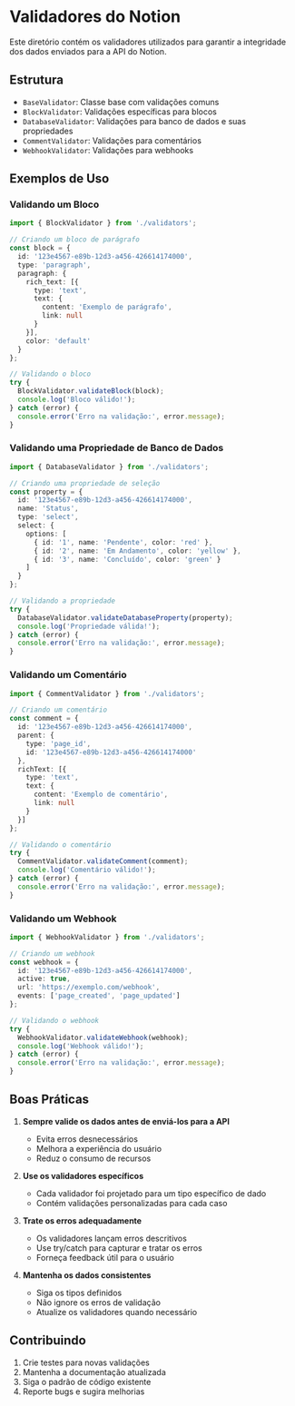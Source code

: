 # Validadores do Notion

Este diretório contém os validadores utilizados para garantir a integridade dos dados enviados para a API do Notion.

## Estrutura

- `BaseValidator`: Classe base com validações comuns
- `BlockValidator`: Validações específicas para blocos
- `DatabaseValidator`: Validações para banco de dados e suas propriedades
- `CommentValidator`: Validações para comentários
- `WebhookValidator`: Validações para webhooks

## Exemplos de Uso

### Validando um Bloco

```typescript
import { BlockValidator } from './validators';

// Criando um bloco de parágrafo
const block = {
  id: '123e4567-e89b-12d3-a456-426614174000',
  type: 'paragraph',
  paragraph: {
    rich_text: [{
      type: 'text',
      text: {
        content: 'Exemplo de parágrafo',
        link: null
      }
    }],
    color: 'default'
  }
};

// Validando o bloco
try {
  BlockValidator.validateBlock(block);
  console.log('Bloco válido!');
} catch (error) {
  console.error('Erro na validação:', error.message);
}
```

### Validando uma Propriedade de Banco de Dados

```typescript
import { DatabaseValidator } from './validators';

// Criando uma propriedade de seleção
const property = {
  id: '123e4567-e89b-12d3-a456-426614174000',
  name: 'Status',
  type: 'select',
  select: {
    options: [
      { id: '1', name: 'Pendente', color: 'red' },
      { id: '2', name: 'Em Andamento', color: 'yellow' },
      { id: '3', name: 'Concluído', color: 'green' }
    ]
  }
};

// Validando a propriedade
try {
  DatabaseValidator.validateDatabaseProperty(property);
  console.log('Propriedade válida!');
} catch (error) {
  console.error('Erro na validação:', error.message);
}
```

### Validando um Comentário

```typescript
import { CommentValidator } from './validators';

// Criando um comentário
const comment = {
  id: '123e4567-e89b-12d3-a456-426614174000',
  parent: {
    type: 'page_id',
    id: '123e4567-e89b-12d3-a456-426614174000'
  },
  richText: [{
    type: 'text',
    text: {
      content: 'Exemplo de comentário',
      link: null
    }
  }]
};

// Validando o comentário
try {
  CommentValidator.validateComment(comment);
  console.log('Comentário válido!');
} catch (error) {
  console.error('Erro na validação:', error.message);
}
```

### Validando um Webhook

```typescript
import { WebhookValidator } from './validators';

// Criando um webhook
const webhook = {
  id: '123e4567-e89b-12d3-a456-426614174000',
  active: true,
  url: 'https://exemplo.com/webhook',
  events: ['page_created', 'page_updated']
};

// Validando o webhook
try {
  WebhookValidator.validateWebhook(webhook);
  console.log('Webhook válido!');
} catch (error) {
  console.error('Erro na validação:', error.message);
}
```

## Boas Práticas

1. **Sempre valide os dados antes de enviá-los para a API**
   - Evita erros desnecessários
   - Melhora a experiência do usuário
   - Reduz o consumo de recursos

2. **Use os validadores específicos**
   - Cada validador foi projetado para um tipo específico de dado
   - Contém validações personalizadas para cada caso

3. **Trate os erros adequadamente**
   - Os validadores lançam erros descritivos
   - Use try/catch para capturar e tratar os erros
   - Forneça feedback útil para o usuário

4. **Mantenha os dados consistentes**
   - Siga os tipos definidos
   - Não ignore os erros de validação
   - Atualize os validadores quando necessário

## Contribuindo

1. Crie testes para novas validações
2. Mantenha a documentação atualizada
3. Siga o padrão de código existente
4. Reporte bugs e sugira melhorias
